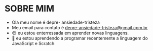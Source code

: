 # SOBRE MIM 
- Ola meu nome é depre- ansiedade-tristeza
- Meu email para contato é depre-ansiedade-tristeza@gmail.com.br
- 😊 eu estou enterressada em aprender novas linguagens.            
- 🌱 eu estou aprendendo a programar recentemente a linguagem do JavaScript e Scratch
